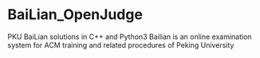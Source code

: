 # BaiLian_OpenJudge
PKU BaiLian solutions in C++ and Python3
Bailian is an online examination system for ACM training and related procedures of Peking University
